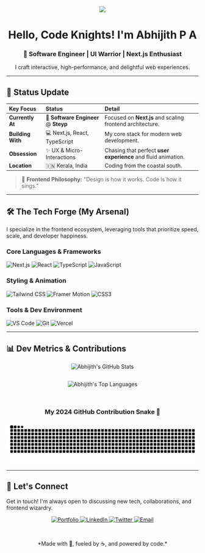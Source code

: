 <div align="center">

  <img src="https://raw.githubusercontent.com/Abhijith-Abi/Abhijith-Abi/main/assets/wave.gif" width="60px"> 
  <h1>Hello, Code Knights! I'm Abhijith P A</h1>
  
  ### **🌟 Software Engineer | UI Warrior | Next.js Enthusiast**
  <p>I craft interactive, high-performance, and delightful web experiences.</p>
</div>

---

## 🚀 Status Update

| Key Focus | Status | Detail |
| :--- | :--- | :--- |
| **Currently At** | 🏢 **Software Engineer** @ **Steyp** | Focused on **Next.js** and scaling frontend architecture. |
| **Building With** | 💻 Next.js, React, TypeScript | My core stack for modern web development. |
| **Obsession** | ✨ UX & Micro-Interactions | Chasing that perfect **user experience** and fluid animation. |
| **Location** | 🇮🇳 Kerala, India | Coding from the coastal south. |

> 🎨 **Frontend Philosophy:** "Design is how it works. Code is how it sings."

---

## 🛠️ The Tech Forge (My Arsenal)

I specialize in the frontend ecosystem, leveraging tools that prioritize speed, scale, and developer happiness.

### **Core Languages & Frameworks**
<p>
  <img src="https://img.shields.io/badge/Next.js-000000?style=for-the-badge&logo=nextdotjs&logoColor=FFB800" alt="Next.js" />
  <img src="https://img.shields.io/badge/React-61DAFB?style=for-the-badge&logo=react&logoColor=20232A" alt="React" />
  <img src="https://img.shields.io/badge/TypeScript-3178C6?style=for-the-badge&logo=typescript&logoColor=FFFFFF" alt="TypeScript" />
  <img src="https://img.shields.io/badge/JavaScript-F7DF1E?style=for-the-badge&logo=javascript&logoColor=000000" alt="JavaScript" />
</p>

### **Styling & Animation**
<p>
  <img src="https://img.shields.io/badge/Tailwind_CSS-06B6D4?style=for-the-badge&logo=tailwindcss&logoColor=white" alt="Tailwind CSS" />
  <img src="https://img.shields.io/badge/Framer_Motion-FF0055?style=for-the-badge&logo=framer&logoColor=white" alt="Framer Motion" />
  <img src="https://img.shields.io/badge/CSS3-1572B6?style=for-the-badge&logo=css3&logoColor=white" alt="CSS3" />
</p>

### **Tools & Dev Environment**
<p>
  <img src="https://img.shields.io/badge/VS_Code-007ACC?style=for-the-badge&logo=visual-studio-code&logoColor=white" alt="VS Code" />
  <img src="https://img.shields.io/badge/Git-F05032?style=for-the-badge&logo=git&logoColor=white" alt="Git" />
  <img src="https://img.shields.io/badge/Vercel-000000?style=for-the-badge&logo=vercel&logoColor=white" alt="Vercel" />
</p>

---

## 📊 Dev Metrics & Contributions

<div align="center">
  <img src="https://github-readme-stats.vercel.app/api?username=Abhijith-Abi&show_icons=true&count_private=true&theme=radical&hide_border=true&title_color=FFB800&icon_color=00D9F5" 
       alt="Abhijith's GitHub Stats" 
       style="margin-bottom: 15px;" />
  
  <img src="https://github-readme-stats.vercel.app/api/top-langs/?username=Abhijith-Abi&layout=compact&theme=radical&hide_border=true&title_color=FFB800&icon_color=00D9F5&langs_count=6" 
       alt="Abhijith's Top Languages" />
</div>

<br/>

<div align="center">
  <h3>My 2024 GitHub Contribution Snake 🐍</h3>
  <img src="https://raw.githubusercontent.com/Abhijith-Abi/Abhijith-Abi/output/github-contribution-grid-snake.svg" alt="GitHub Snake Animation" />
</div>

---

## 🤝 Let's Connect

Get in touch! I'm always open to discussing new tech, collaborations, and frontend wizardry.

<p align="center">
  <a href="http://abhijith.tech" target="_blank">
    <img src="https://img.shields.io/badge/Portfolio-abhijith.tech-333333?style=for-the-badge&logo=About.me&logoColor=white" alt="Portfolio"/>
  </a>
  <a href="https://linkedin.com/in/abhijith-abi" target="_blank">
    <img src="https://img.shields.io/badge/LinkedIn-Abhijith%20P%20A-0A66C2?style=for-the-badge&logo=linkedin&logoColor=white" alt="LinkedIn"/>
  </a>
  <a href="https://twitter.com/Abhijith_Abi_" target="_blank">
    <img src="https://img.shields.io/badge/Twitter-@Abhijith_Abi_-1DA1F2?style=for-the-badge&logo=twitter&logoColor=white" alt="Twitter"/>
  </a>
  <a href="mailto:abhijithpa7@gmail.com">
    <img src="https://img.shields.io/badge/Email-Send%20a%20Mail-D14836?style=for-the-badge&logo=gmail&logoColor=white" alt="Email"/>
  </a>
</p>

<br/>
<p align="center">
  *Made with 💖, fueled by ☕, and powered by code.*
</p>
